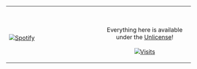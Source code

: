 <table width="100%"> 
  <tr>
  <td width="50%">
      
&nbsp; <br> [![Spotify](https://Scxipted.vercel.app/api/spotify)](https://open.spotify.com/user/Scxipted)

  </td>
  <td width="50%">

<br><p align="center">Everything here is available under the [Unlicense](https://choosealicense.com/licenses/unlicense/)!<br><br>
  [![Visits](https://komarev.com/ghpvc/?username=Scxipted&logo=GitHub&label=github%20visits&color=336699&logoColor=white&style=flat-square)](https://github.com/novatorem)
</p>
  </td>
  </table>
